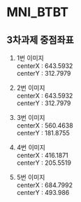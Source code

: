 # MNI_BTBT

## 3차과제 중점좌표

1. 1번 이미지  
centerX : 643.5932  
centerY : 312.7979  

2. 2번 이미지  
centerX : 643.5932  
centerY : 312.7979  

3. 3번 이미지  
centerX : 560.4638  
centerY : 181.8755  

4. 4번 이미지  
centerX : 416.1871  
centerY : 205.5519  

5. 5번 이미지  
centerX : 684.7992  
centerY : 493.986  




